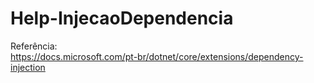 # Help-InjecaoDependencia





Referência:  
<https://docs.microsoft.com/pt-br/dotnet/core/extensions/dependency-injection>
